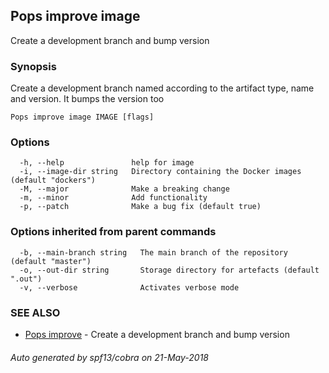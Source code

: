## Pops improve image

Create a development branch and bump version

### Synopsis

Create a development branch named according to the artifact type, name and version.
	It bumps the version too

```
Pops improve image IMAGE [flags]
```

### Options

```
  -h, --help               help for image
  -i, --image-dir string   Directory containing the Docker images (default "dockers")
  -M, --major              Make a breaking change
  -m, --minor              Add functionality
  -p, --patch              Make a bug fix (default true)
```

### Options inherited from parent commands

```
  -b, --main-branch string   The main branch of the repository (default "master")
  -o, --out-dir string       Storage directory for artefacts (default ".out")
  -v, --verbose              Activates verbose mode
```

### SEE ALSO

* [Pops improve](Pops_improve.md)	 - Create a development branch and bump version

###### Auto generated by spf13/cobra on 21-May-2018
